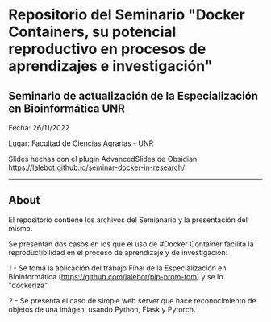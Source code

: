 # Repositorio del Seminario "Docker Containers, su potencial reproductivo en procesos de aprendizajes e investigación" 

## Seminario de actualización de la Especialización en Bioinformática UNR

Fecha: 26/11/2022

Lugar: Facultad de Ciencias Agrarias - UNR

Slides hechas con el plugin AdvancedSlides de Obsidian: https://lalebot.github.io/seminar-docker-in-research/

---

## About
El repositorio contiene los archivos del Semianario y la presentación del mismo.

Se presentan dos casos en los que el uso de #Docker Container facilita la reproductibilidad en el proceso de aprendizaje y de investigación:

1 - Se toma la aplicación del trabajo Final de la Especialización en Bioinformática (https://github.com/lalebot/pip-prom-tom) y se lo "dockeriza".

2 - Se presenta el caso de simple web server que hace reconocimiento de objetos de una imágen, usando Python, Flask y Pytorch.
